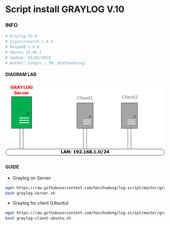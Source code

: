 # Script install GRAYLOG V.10

### INFO
```sh
# Graylog V1.0
# Elasticsearch 1.4.4
# MongoDB 2.6.8
# Ubuntu 14.04.1
# Update: 03/03/2015
# Author: Congto / TW: @tothanhcong
```

#### DIAGRAM LAB
![Topo LAB](grayloglab.png)

#### GUIDE
- Graylog on Server 
```sh
wget https://raw.githubusercontent.com/hocchudong/log-script/master/graylog/graylog-server.sh
bash graylog-server.sh

```

- Graylog for client (Ubuntu)
```sh
wget https://raw.githubusercontent.com/hocchudong/log-script/master/graylog/graylog-client-ubuntu.sh
bash graylog-client-ubuntu.sh
```


